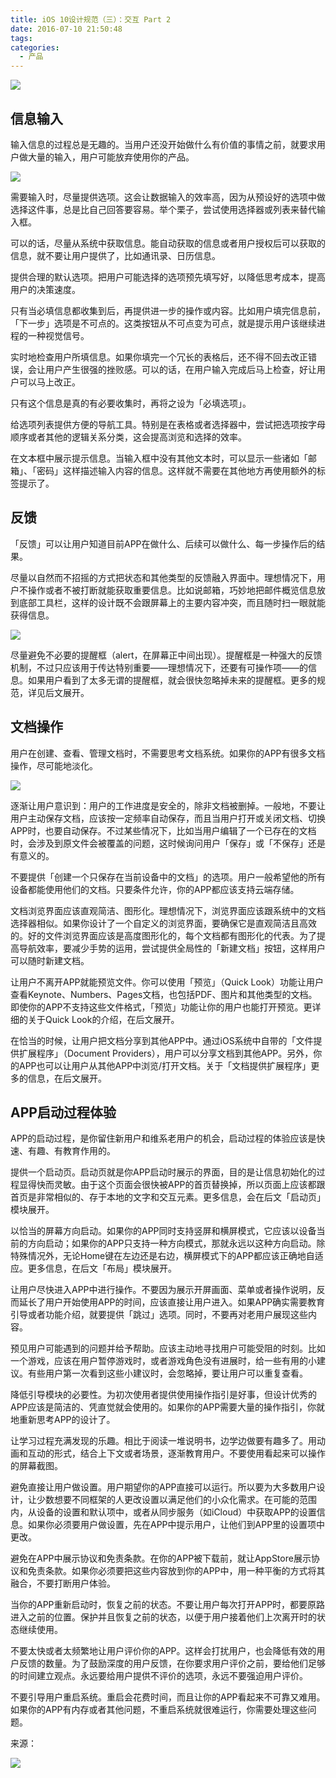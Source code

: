 ```yaml
---
title: iOS 10设计规范（三）：交互 Part 2
date: 2016-07-10 21:50:48
tags:
categories:
  - 产品
---
```


![](http://pics.naaln.com/blog/2019-01-14-032433.jpg)

## 信息输入

输入信息的过程总是无趣的。当用户还没开始做什么有价值的事情之前，就要求用户做大量的输入，用户可能放弃使用你的产品。

![](http://pics.naaln.com/blog/2019-01-14-032434.jpg)

需要输入时，尽量提供选项。这会让数据输入的效率高，因为从预设好的选项中做选择这件事，总是比自己回答要容易。举个栗子，尝试使用选择器或列表来替代输入框。

可以的话，尽量从系统中获取信息。能自动获取的信息或者用户授权后可以获取的信息，就不要让用户提供了，比如通讯录、日历信息。

提供合理的默认选项。把用户可能选择的选项预先填写好，以降低思考成本，提高用户的决策速度。

只有当必填信息都收集到后，再提供进一步的操作或内容。比如用户填完信息前，「下一步」选项是不可点的。这类按钮从不可点变为可点，就是提示用户该继续进程的一种视觉信号。

实时地检查用户所填信息。如果你填完一个冗长的表格后，还不得不回去改正错误，会让用户产生很强的挫败感。可以的话，在用户输入完成后马上检查，好让用户可以马上改正。

只有这个信息是真的有必要收集时，再将之设为「必填选项」。

给选项列表提供方便的导航工具。特别是在表格或者选择器中，尝试把选项按字母顺序或者其他的逻辑关系分类，这会提高浏览和选择的效率。

在文本框中展示提示信息。当输入框中没有其他文本时，可以显示一些诸如「邮箱」、「密码」这样描述输入内容的信息。这样就不需要在其他地方再使用额外的标签提示了。

## 反馈

「反馈」可以让用户知道目前APP在做什么、后续可以做什么、每一步操作后的结果。

尽量以自然而不招摇的方式把状态和其他类型的反馈融入界面中。理想情况下，用户不操作或者不被打断就能获取重要信息。比如说邮箱，巧妙地把邮件概览信息放到底部工具栏，这样的设计既不会跟屏幕上的主要内容冲突，而且随时扫一眼就能获得信息。

![](http://pics.naaln.com/blog/2019-01-14-032435.jpg)

尽量避免不必要的提醒框（alert，在屏幕正中间出现）。提醒框是一种强大的反馈机制，不过只应该用于传达特别重要——理想情况下，还要有可操作项——的信息。如果用户看到了太多无谓的提醒框，就会很快忽略掉未来的提醒框。更多的规范，详见后文展开。

## 文档操作

用户在创建、查看、管理文档时，不需要思考文档系统。如果你的APP有很多文档操作，尽可能地淡化。

![](http://pics.naaln.com/blog/2019-01-14-032436.jpg)

逐渐让用户意识到：用户的工作进度是安全的，除非文档被删掉。一般地，不要让用户主动保存文档，应该按一定频率自动保存，而且当用户打开或关闭文档、切换APP时，也要自动保存。不过某些情况下，比如当用户编辑了一个已存在的文档时，会涉及到原文件会被覆盖的问题，这时候询问用户「保存」或「不保存」还是有意义的。

不要提供「创建一个只保存在当前设备中的文档」的选项。用户一般希望他的所有设备都能使用他们的文档。只要条件允许，你的APP都应该支持云端存储。

文档浏览界面应该直观简洁、图形化。理想情况下，浏览界面应该跟系统中的文档选择器相似。如果你设计了一个自定义的浏览界面，要确保它是直观简洁且高效的。好的文件浏览界面应该是高度图形化的，每个文档都有图形化的代表。为了提高导航效率，要减少手势的运用，尝试提供全局性的「新建文档」按钮，这样用户可以随时新建文档。

让用户不离开APP就能预览文件。你可以使用「预览」（Quick Look）功能让用户查看Keynote、Numbers、Pages文档，也包括PDF、图片和其他类型的文档。即使你的APP不支持这些文件格式，「预览」功能让你的用户也能打开预览。更详细的关于Quick Look的介绍，在后文展开。

在恰当的时候，让用户把文档分享到其他APP中。通过iOS系统中自带的「文件提供扩展程序」（Document Providers），用户可以分享文档到其他APP。另外，你的APP也可以让用户从其他APP中浏览/打开文档。关于「文档提供扩展程序」更多的信息，在后文展开。

## APP启动过程体验

APP的启动过程，是你留住新用户和维系老用户的机会，启动过程的体验应该是快速、有趣、有教育作用的。

提供一个启动页。启动页就是你APP启动时展示的界面，目的是让信息初始化的过程显得快而灵敏。由于这个页面会很快被APP的首页替换掉，所以页面上应该都跟首页是非常相似的、存于本地的文字和交互元素。更多信息，会在后文「启动页」模块展开。

以恰当的屏幕方向启动。如果你的APP同时支持竖屏和横屏模式，它应该以设备当前的方向启动；如果你的APP只支持一种方向模式，那就永远以这种方向启动。除特殊情况外，无论Home键在左边还是右边，横屏模式下的APP都应该正确地自适应。更多信息，在后文「布局」模块展开。

让用户尽快进入APP中进行操作。不要因为展示开屏画面、菜单或者操作说明，反而延长了用户开始使用APP的时间，应该直接让用户进入。如果APP确实需要教育引导或者功能介绍，就要提供「跳过」选项。同时，不要再对老用户展现这些内容。

预见用户可能遇到的问题并给予帮助。应该主动地寻找用户可能受阻的时刻。比如一个游戏，应该在用户暂停游戏时，或者游戏角色没有进展时，给一些有用的小建议。有些用户第一次看到这些小建议时，会忽略掉，要让用户可以重复查看。

降低引导模块的必要性。为初次使用者提供使用操作指引是好事，但设计优秀的APP应该是简洁的、凭直觉就会使用的。如果你的APP需要大量的操作指引，你就地重新思考APP的设计了。

让学习过程充满发现的乐趣。相比于阅读一堆说明书，边学边做要有趣多了。用动画和互动的形式，结合上下文或者场景，逐渐教育用户。不要使用看起来可以操作的屏幕截图。

避免直接让用户做设置。用户期望你的APP直接可以运行。所以要为大多数用户设计，让少数想要不同框架的人更改设置以满足他们的小众化需求。在可能的范围内，从设备的设置和默认项中，或者从同步服务（如iCloud）中获取APP的设置信息。如果你必须要用户做设置，先在APP中提示用户，让他们到APP里的设置项中更改。

避免在APP中展示协议和免责条款。在你的APP被下载前，就让AppStore展示协议和免责条款。如果你必须要把这些内容放到你的APP中，用一种平衡的方式将其融合，不要打断用户体验。

当你的APP重新启动时，恢复之前的状态。不要让用户每次打开APP时，都要原路进入之前的位置。保护并且恢复之前的状态，以便于用户接着他们上次离开时的状态继续使用。

不要太快或者太频繁地让用户评价你的APP。这样会打扰用户，也会降低有效的用户反馈的数量。为了鼓励深度的用户反馈，在你要求用户评价之前，要给他们足够的时间建立观点。永远要给用户提供不评价的选项，永远不要强迫用户评价。

不要引导用户重启系统。重启会花费时间，而且让你的APP看起来不可靠又难用。如果你的APP有内存或者其他问题，不重启系统就很难运行，你需要处理这些问题。

来源：

![](http://pics.naaln.com/blog/2019-01-14-032438.jpg)
